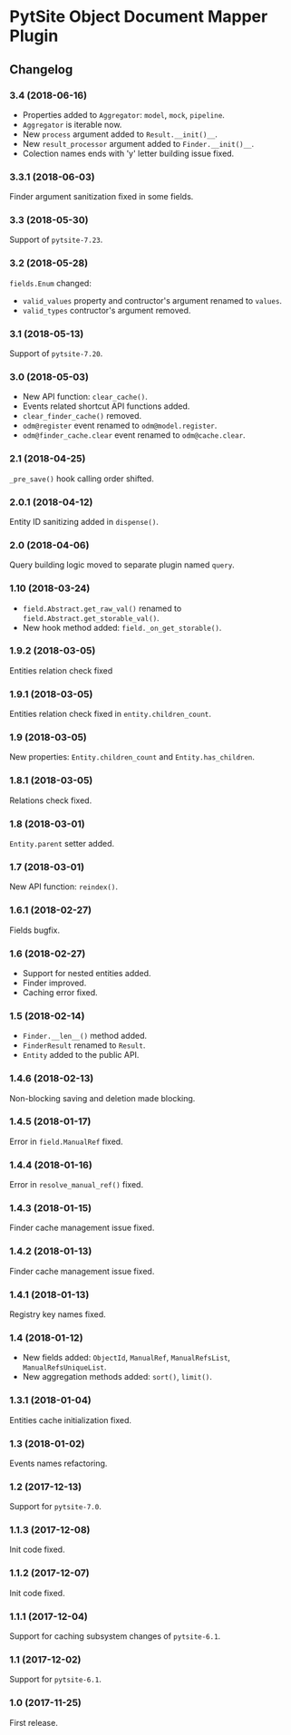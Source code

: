 # PytSite Object Document Mapper Plugin


## Changelog


### 3.4 (2018-06-16)

- Properties added to `Aggregator`: `model`, `mock`, `pipeline`.
- `Aggregator` is iterable now.
- New `process` argument added to `Result.__init()__`.
- New `result_processor` argument added to `Finder.__init()__`.
- Colection names ends with 'y' letter building issue fixed.


### 3.3.1 (2018-06-03)

Finder argument sanitization fixed in some fields.


### 3.3 (2018-05-30)

Support of `pytsite-7.23`.


### 3.2 (2018-05-28)

`fields.Enum` changed:
  - `valid_values` property and contructor's argument renamed to
    `values`.
  - `valid_types` contructor's argument removed.


### 3.1 (2018-05-13)

Support of `pytsite-7.20`.


### 3.0 (2018-05-03)

- New API function: `clear_cache()`.
- Events related shortcut API functions added.
- `clear_finder_cache()` removed.
- `odm@register` event renamed to `odm@model.register`.
- `odm@finder_cache.clear` event renamed to `odm@cache.clear`.


### 2.1 (2018-04-25)

`_pre_save()` hook calling order shifted.


### 2.0.1 (2018-04-12)

Entity ID sanitizing added in `dispense()`.


### 2.0 (2018-04-06)

Query building logic moved to separate plugin named `query`.


### 1.10 (2018-03-24)

- `field.Abstract.get_raw_val()` renamed to
  `field.Abstract.get_storable_val()`.
- New hook method added: `field._on_get_storable()`.


### 1.9.2 (2018-03-05)

Entities relation check fixed


### 1.9.1 (2018-03-05)

Entities relation check fixed in `entity.children_count`.


### 1.9 (2018-03-05)

New properties: `Entity.children_count` and `Entity.has_children`.


### 1.8.1 (2018-03-05)

Relations check fixed.


### 1.8 (2018-03-01)

`Entity.parent` setter added.


### 1.7 (2018-03-01)

New API function: `reindex()`.


### 1.6.1 (2018-02-27)

Fields bugfix.


### 1.6 (2018-02-27)

- Support for nested entities added.
- Finder improved.
- Caching error fixed.


### 1.5 (2018-02-14)

- `Finder.__len__()` method added.
- `FinderResult` renamed to `Result`.
- `Entity` added to the public API.


### 1.4.6 (2018-02-13)

Non-blocking saving and deletion made blocking.


### 1.4.5 (2018-01-17)

Error in `field.ManualRef` fixed.


### 1.4.4 (2018-01-16)

Error in `resolve_manual_ref()` fixed.


### 1.4.3 (2018-01-15)

Finder cache management issue fixed.


### 1.4.2 (2018-01-13)

Finder cache management issue fixed.


### 1.4.1 (2018-01-13)

Registry key names fixed.


### 1.4 (2018-01-12)

- New fields added: `ObjectId`, `ManualRef`, `ManualRefsList`,
  `ManualRefsUniqueList`.
- New aggregation methods added: `sort()`, `limit()`.


### 1.3.1 (2018-01-04)

Entities cache initialization fixed.


### 1.3 (2018-01-02)

Events names refactoring.


### 1.2 (2017-12-13)

Support for `pytsite-7.0`.


### 1.1.3 (2017-12-08)

Init code fixed.


### 1.1.2 (2017-12-07)

Init code fixed.


### 1.1.1 (2017-12-04)

Support for caching subsystem changes of `pytsite-6.1`.


### 1.1 (2017-12-02)

Support for `pytsite-6.1`.


### 1.0 (2017-11-25)

First release.
